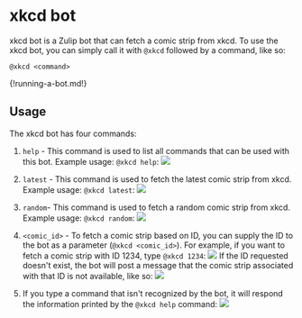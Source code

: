 # xkcd bot

xkcd bot is a Zulip bot that can fetch a comic strip from xkcd. To use
the xkcd bot, you can simply call it with `@xkcd` followed by a command,
like so:

```
@xkcd <command>
```

{!running-a-bot.md!}

## Usage

The xkcd bot has four commands:

1. `help` - This command is used to list all commands that can be used
   with this bot. Example usage: `@xkcd help`:
   ![](/static/generated/bots/xkcd/assets/xkcd-help.png)

2. `latest` - This command is used to fetch the latest comic strip from
   xkcd. Example usage: `@xkcd latest`:
   ![](/static/generated/bots/xkcd/assets/xkcd-latest.png)

3. `random`- This command is used to fetch a random comic strip from xkcd.
   Example usage: `@xkcd random`:
   ![](/static/generated/bots/xkcd/assets/xkcd-random.png)

4. `<comic_id>` - To fetch a comic strip based on ID, you can supply the
   ID to the bot as a parameter (`@xkcd <comic_id>`). For example, if you
   want to fetch a comic strip with ID 1234, type `@xkcd 1234`:
   ![](/static/generated/bots/xkcd/assets/xkcd-specific-id.png)
   If the ID requested doesn't exist, the bot will post a message that
   the comic strip associated with that ID is not available, like so:
   ![](/static/generated/bots/xkcd/assets/xkcd-wrong-id.png)

5. If you type a command that isn't recognized by the bot, it will respond
   the information printed by the `@xkcd help` command:
   ![](/static/generated/bots/xkcd/assets/xkcd-wrong-command.png)

